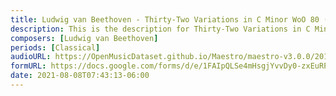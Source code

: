 ```yaml
---
title: Ludwig van Beethoven - Thirty-Two Variations in C Minor WoO 80 (19)
description: This is the description for Thirty-Two Variations in C Minor WoO 80 by Ludwig van Beethoven
composers: [Ludwig van Beethoven]
periods: [Classical]
audioURL: https://OpenMusicDataset.github.io/Maestro/maestro-v3.0.0/2017/MIDI-Unprocessed_075_PIANO075_MID--AUDIO-split_07-08-17_Piano-e_2-06_wav--2.midi
formURL: https://docs.google.com/forms/d/e/1FAIpQLSe4mHsgjYvvDy0-zxEuRPealo2nbmHZIeMqvueW3V3LJ8GNQA/viewform
date: 2021-08-08T07:43:13-06:00
---
```

